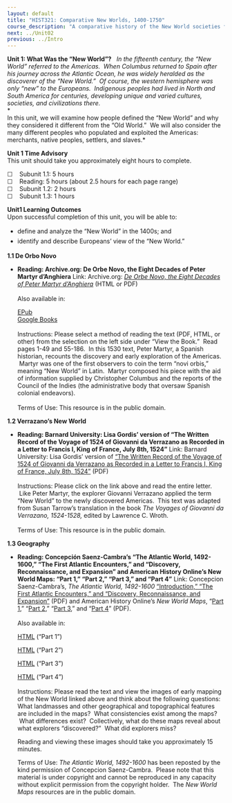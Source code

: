 ```yaml
---
layout: default
title: "HIST321: Comparative New Worlds, 1400-1750"
course_description: "A comparative history of the New World societies from 1400 to 1750, focusing on the interactions between indigenous American groups, Africans, and European colonizers."
next: ../Unit02
previous: ../Intro
---
```

**Unit 1: What Was the “New World”?** <span id="1"></span> 
*In the fifteenth century, the “New World” referred to the Americas.
 When Columbus returned to Spain after his journey across the Atlantic
Ocean, he was widely heralded as the discoverer of the “New World.”  Of
course, the western hemisphere was only “new” to the Europeans.
 Indigenous peoples had lived in North and South America for centuries,
developing unique and varied cultures, societies, and civilizations
there.*  
 *             
 In this unit, we will examine how people defined the “New World” and
why they considered it different from the “Old World.”  We will also
consider the many different peoples who populated and exploited the
Americas: merchants, native peoples, settlers, and slaves.*

**Unit 1 Time Advisory**  
This unit should take you approximately eight hours to complete.  
  
 ☐    Subunit 1.1: 5 hours  
 ☐    Reading: 5 hours (about 2.5 hours for each page range)  
 ☐    Subunit 1.2: 2 hours  
 ☐    Subunit 1.3: 1 hours

**Unit1 Learning Outcomes**  
Upon successful completion of this unit, you will be able to:

-   <span style="line-height: 1.6em;">define and analyze the “New World”
    in the 1400s; and</span>
-   <span style="line-height: 1.6em;">identify and describe Europeans’
    view of the “New World.”</span>

**1.1 De Orbo Novo** <span id="1.1"></span> 
-   **Reading: Archive.org: De Orbe Novo, the Eight Decades of Peter
    Martyr d’Anghiera**
    Link: Archive.org: *[De Orbe Novo, the Eight Decades of Peter Martyr
    d’Anghiera](http://www.saylor.org/site/wp-content/uploads/2012/12/HIST321-1.1.1-deorbenovoeightd01angh.pdf)* (HTML
    or PDF)  
        
     Also available in:  

    [EPub](http://www.saylor.org/site/wp-content/uploads/2011/08/HIST321-1.1.1-deorbenovoeightd01angh.epub)  
     [Google
    Books](http://books.google.com/books?id=3eTSERWATC0C&printsec=frontcover&dq=De+orbe+novo,+the+eight+Decades+of+Peter+Martyr+d%27Anghera;&hl=en&ei=Pi-CTbKjIvOJ0QGr1dC_CA&sa=X&oi=book_result&ct=result&resnum=1&ved=0CCoQ6AEwAA#v=onepage&q&f=false)  
        
     Instructions: Please select a method of reading the text (PDF,
    HTML, or other) from the selection on the left side under “View the
    Book.”  Read pages 1-49 and 55-186.  In this 1530 text, Peter
    Martyr, a Spanish historian, recounts the discovery and early
    exploration of the Americas.  Martyr was one of the first observers
    to coin the term “novi orbis,” meaning “New World” in Latin.  Martyr
    composed his piece with the aid of information supplied by
    Christopher Columbus and the reports of the Council of the Indies
    (the administrative body that oversaw Spanish colonial endeavors).  
        
     Terms of Use: This resource is in the public domain.

**1.2 Verrazano’s New World** <span id="1.2"></span> 
-   **Reading: Barnard University: Lisa Gordis’ version of “The Written
    Record of the Voyage of 1524 of Giovanni da Verrazano as Recorded in
    a Letter to Francis I, King of France, July 8th, 1524”**
    Link: Barnard University: Lisa Gordis’ version of [“The Written
    Record of the Voyage of 1524 of Giovanni da Verrazano as Recorded in
    a Letter to Francis I, King of France, July 8th,
    1524”](http://www.saylor.org/site/wp-content/uploads/2012/12/HIST321-1.2-Verrazano.pdf) (PDF)  
        
     Instructions: Please click on the link above and read the entire
    letter.  Like Peter Martyr, the explorer Giovanni Verrazano applied
    the term “New World” to the newly discovered Americas.  This text
    was adapted from Susan Tarrow’s translation in the book *The Voyages
    of Giovanni da Verrazano, 1524-1528,* edited by Lawrence C. Wroth.  
        
     Terms of Use: This resource is in the public domain.

**1.3 Geography** <span id="1.3"></span> 
-   **Reading: Concepción Saenz-Cambra’s “The Atlantic World,
    1492-1600,” “The First Atlantic Encounters,” and “Discovery,
    Reconnaissance, and Expansion” and American History Online’s New
    World Maps: “Part 1,” “Part 2,” “Part 3,” and “Part 4”**
    Link: Concepcion Saenz-Cambra’s, *The Atlantic World, 1492-1600*
    [“Introduction,” “The First Atlantic Encounters,” and “Discovery,
    Reconnaissance, and
    Expansion”](http://www.saylor.org/site/wp-content/uploads/2012/04/HIST-Atlantic-World-1492-1600-OC-FINAL.pdf) (PDF)
    and American History Online’s *New World Maps*, “[Part
    1](http://www.saylor.org/site/wp-content/uploads/2012/12/HIST321-1.3-Map-Part-1.pdf),”
    “[Part
    2](http://www.saylor.org/site/wp-content/uploads/2012/12/HIST321-1.3-Map-Part-2.pdf),”
    “[Part
    3](http://www.saylor.org/site/wp-content/uploads/2012/12/HIST321-1.3-Map-Part-3.pdf),”
    and “[Part
    4](http://www.saylor.org/site/wp-content/uploads/2012/12/HIST321-1.3-Map-Part-4.pdf)”
    (PDF).  
        
     Also available in:  

    [HTML](http://memory.loc.gov/cgi-bin/map_item.pl?data=/home/www/data/gmd/gmd3/g3200/g3200/ct000725C.jp2&style=dsxpmap&itemLink=D?gmd:17:./temp/~ammem_sOb2::&title=Universalis%20cosmographia%20secundum%20Ptholomaei%20traditionem%20et%20Americi%20Vespucii%20alioru%5bm%5dque%20lustrationes)
    (“Part 1”)  

    [HTML](http://memory.loc.gov/cgi-bin/map_item.pl?data=/home/www/data/gmd/gmd3/g3321/g3321p/ct001431.jp2&itemLink=D?gmd:1:./temp/~ammem_lz3e::&title=Descripsion+des+costs,+pts.,+rades,+illes+de+la+Nouuele+France+faict+selon+son+vray+m%26eacute;ridien+:+avec+la+d%26eacute;clinaison+de+la+ment+de+plussieurs+endrois+selon+que+le+sieur+de+Castes+le+franc+le+d%26eacute;montre+en+son+liure+de+la+m%26eacute;com%26eacute;trie+de+l%26%2339;emnt.+/+faict+et+observ%26eacute;+par+le+sr.+de+Champlain+1607.&style=gmd&legend)
    (“Part 2”)  

    [HTML](http://memory.loc.gov/cgi-bin/map_item.pl?data=/home/www/data/gmd/gmd3/g3300/g3300/lh000029.jp2&style=gmd&itemLink=r?ammem/gmd:@field(NUMBER+@band(g3300+lh000029))&title=De%20Eylanden%20en%20Vastelanden%20van%20Westindien%20%2f%20bischrytven%20door%20Joan%20Vingboons)
    (“Part 3”)  

    [HTML](http://memory.loc.gov/cgi-bin/map_item.pl?data=/home/www/data/gmd/gmd5/g5400/g5400/ct000634.jp2&style=dsxpmap&itemLink=D?gmd:9:./temp/~ammem_sOb2::&title=Brasilia)
    (“Part 4”)  
        
     Instructions: Please read the text and view the images of early
    mapping of the New World linked above and think about the following
    questions: What landmasses and other geographical and topographical
    features are included in the maps?  What consistencies exist among
    the maps?  What differences exist?  Collectively, what do these maps
    reveal about what explorers “discovered?”  What did explorers
    miss?  
      
     Reading and viewing these images should take you approximately 15
    minutes.  
      
     Terms of Use: *The Atlantic World, 1492-1600* has been reposted by
    the kind permission of Concepcion Saenz-Cambra.  Please note that
    this material is under copyright and cannot be reproduced in any
    capacity without explicit permission from the copyright holder.  The
    *New World Maps* resources are in the public domain.


